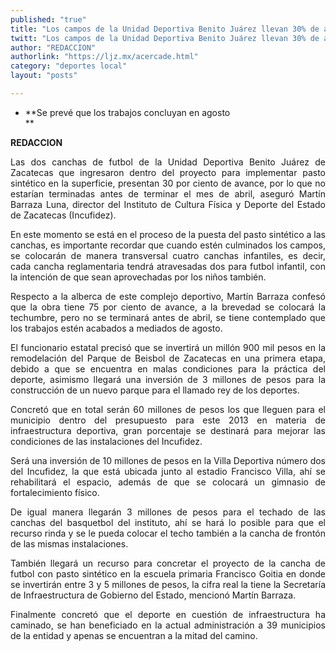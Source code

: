 ```yaml
---
published: "true"
title: "Los campos de la Unidad Deportiva Benito Juárez llevan 30% de avance"
twitt: "Los campos de la Unidad Deportiva Benito Juárez llevan 30% de avance"
author: "REDACCION"
authorlink: "https://ljz.mx/acercade.html"
category: "deportes local"
layout: "posts"

---
```


*   **Se prevé que los trabajos concluyan en agosto  
    **

<p style="text-align: justify;">
  <strong>REDACCION</strong>
</p>

<p style="text-align: justify;">
  Las dos canchas de futbol de la Unidad Deportiva Benito Juárez de Zacatecas que ingresaron dentro del proyecto para implementar pasto sintético en la superficie, presentan 30 por ciento de avance, por lo que no estarían terminadas antes de terminar el mes de abril, aseguró Martín Barraza Luna, director del Instituto de Cultura Física y Deporte del Estado de Zacatecas (Incufidez).
</p>

<p style="text-align: justify;">
  En este momento se está en el proceso de la puesta del pasto sintético a las canchas, es importante recordar que cuando estén culminados los campos, se colocarán de manera transversal cuatro canchas infantiles, es decir, cada cancha reglamentaria tendrá atravesadas dos para futbol infantil, con la intención de que sean aprovechadas por los niños también.
</p>

<p style="text-align: justify;">
  Respecto a la alberca de este complejo deportivo, Martín Barraza confesó que la obra tiene 75 por ciento de avance, a la brevedad se colocará la techumbre, pero no se terminará antes de abril, se tiene contemplado que los trabajos estén acabados a mediados de agosto.
</p>

<p style="text-align: justify;">
  El funcionario estatal precisó que se invertirá un millón 900 mil pesos en la remodelación del Parque de Beisbol de Zacatecas en una primera etapa, debido a que se encuentra en malas condiciones para la práctica del deporte, asimismo llegará una inversión de 3 millones de pesos para la construcción de un nuevo parque para el llamado rey de los deportes.
</p>

<p style="text-align: justify;">
  Concretó que en total serán 60 millones de pesos los que lleguen para el municipio dentro del presupuesto para este 2013 en materia de infraestructura deportiva, gran porcentaje se destinará para mejorar las condiciones de las instalaciones del Incufidez.
</p>

<p style="text-align: justify;">
  Será una inversión de 10 millones de pesos en la Villa Deportiva número dos del Incufidez, la que está ubicada junto al estadio Francisco Villa, ahí se rehabilitará el espacio, además de que se colocará un gimnasio de fortalecimiento físico.
</p>

<p style="text-align: justify;">
  De igual manera llegarán 3 millones de pesos para el techado de las canchas del basquetbol del instituto, ahí se hará lo posible para que el recurso rinda y se le pueda colocar el techo también a la cancha de frontón de las mismas instalaciones.
</p>

<p style="text-align: justify;">
  También llegará un recurso para concretar el proyecto de la cancha de futbol con pasto sintético en la escuela primaria Francisco Goitia en donde se invertirán entre 3 y 5 millones de pesos, la cifra real la tiene la Secretaría de Infraestructura de Gobierno del Estado, mencionó Martín Barraza.
</p>

<p style="text-align: justify;">
  Finalmente concretó que el deporte en cuestión de infraestructura ha caminado, se han beneficiado en la actual administración a 39 municipios de la entidad y apenas se encuentran a la mitad del camino.
</p>
